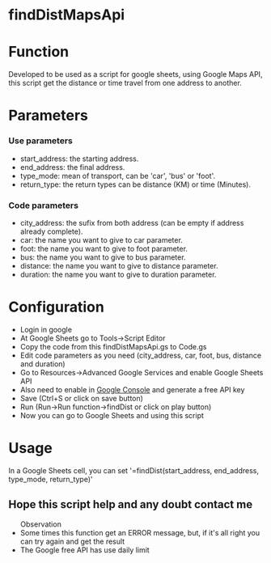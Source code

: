 # findDistMapsApi

<h1>Function</h1>
<p>Developed to be used as a script for google sheets, using Google Maps API, this script get the distance or time travel from one address to another.</p>

<h1>Parameters</h1>
<h3>Use parameters</h3>
<ul>
  <li>start_address: the starting address.</li>
  <li>end_address: the final address.</li>
  <li>type_mode: mean of transport, can be 'car', 'bus' or 'foot'.</li>
  <li>return_type: the return types can be distance (KM) or time (Minutes).</li>
</ul>
<h3>Code parameters</h3>
<ul>
  <li>city_address: the sufix from both address (can be empty if address already complete).</li>
  <li>car: the name you want to give to car parameter.</li>
  <li>foot: the name you want to give to foot parameter.</li>
  <li>bus: the name you want to give to bus parameter.</li>
  <li>distance: the name you want to give to distance parameter.</li>
  <li>duration: the name you want to give to duration parameter.</li>
</ul>

<h1>Configuration</h1>
<ul>
  <li>Login in google</li>
  <li>At Google Sheets go to Tools->Script Editor</li>
  <li>Copy the code from this findDistMapsApi.gs to Code.gs</li>
  <li>Edit code parameters as you need (city_address, car, foot, bus, distance and duration)</li>
  <li>Go to Resources->Advanced Google Services and enable Google Sheets API</li>
  <li>Also need to enable in <a href="https://console.cloud.google.com/apis/library/sheets.googleapis.com/?q=sheets">Google Console</a> and generate a free API key</li>
  <li>Save (Ctrl+S or click on save button)</li>
  <li>Run (Run->Run function->findDist or click on play button)</li>
  <li>Now you can go to Google Sheets and using this script</li>
</ul>

<h1>Usage</h1>
  <p> In a Google Sheets cell, you can set '=findDist(start_address, end_address, type_mode, return_type)'</p>
  
 <h2>Hope this script help and any doubt contact me</h2>
 <ul>Observation
  <li>Some times this function get an ERROR message, but, if it's all right you can try again and get the result</li>
  <li>The Google free API has use daily limit</li>
 </ul>
